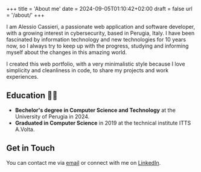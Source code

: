 +++
title = 'About me'
date = 2024-09-05T01:10:42+02:00
draft = false
url = '/about/'
+++

I am Alessio Cassieri, a passionate web application and software developer, with a growing interest in cybersecurity, based in Perugia, Italy.
I have been fascinated by information technology and new technologies for 10 years now, so I always try to keep up with the progress, studying and informing myself about the changes in this amazing world.

I created this web portfolio, with a very minimalistic style because I love simplicity and cleanliness in code, to share my projects and work experiences.

## Education &#x1F468;&#x200D;&#x1F393;
- **Bechelor's degree in Computer Science and Technology** at the University of Perugia in 2024.
- **Graduated in Computer Science** in 2019 at the technical institute ITTS A.Volta.

## Get in Touch

You can contact me via [email](mailto:alessio.cassieri@protonmail.com) or connect with me on [LinkedIn](https://www.linkedin.com/in/alessio-cassieri/).